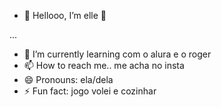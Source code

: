 - 👋 Hellooo, I’m elle 💞️

 ...
- 🌱 I’m currently learning com o alura e o roger
- 📫 How to reach me.. me acha no insta 
- 😄 Pronouns: ela/dela
- ⚡ Fun fact: jogo volei e cozinhar

